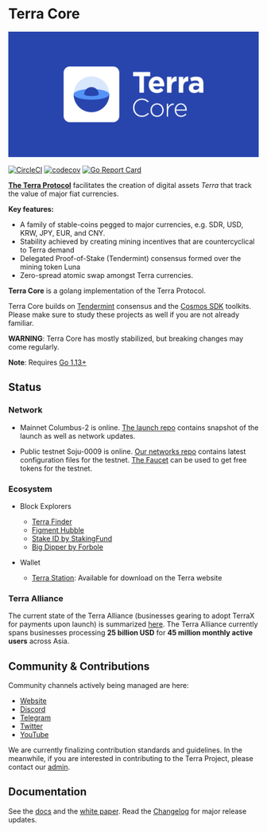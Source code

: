 # Terra Core
![banner](banner.png)

[![CircleCI](https://circleci.com/gh/terra-project/core/tree/develop.svg?style=svg&circle-token=9d02a374fccebf599abb8ae363c30e33d45acc6d)](https://circleci.com/gh/terra-project/core/tree/develop)
[![codecov](https://codecov.io/gh/terra-project/core/branch/develop/graph/badge.svg)](https://codecov.io/gh/terra-project/core)
[![Go Report Card](https://goreportcard.com/badge/github.com/terra-project/core)](https://goreportcard.com/report/github.com/terra-project/core)

**[The Terra Protocol](https://terra.money)** facilitates the creation of digital assets _Terra_ that track the value of major fiat currencies.

**Key features:**

- A family of stable-coins pegged to major currencies, e.g. SDR, USD, KRW, JPY, EUR, and CNY.
- Stability achieved by creating mining incentives that are countercyclical to Terra demand
- Delegated Proof-of-Stake (Tendermint) consensus formed over the mining token Luna
- Zero-spread atomic swap amongst Terra currencies.

**Terra Core** is a golang implementation of the Terra Protocol.

Terra Core builds on [Tendermint](https://github.com/tendermint/tendermint) consensus and the [Cosmos SDK](https://github.com/cosmos/cosmos-sdk) toolkits. Please make sure to study these projects as well if you are not already familiar.

**WARNING**: Terra Core has mostly stabilized, but breaking changes may come regularly.

**Note**: Requires [Go 1.13+](https://golang.org/dl/)

## Status

### Network

- Mainnet Columbus-2 is online. [The launch repo](https://github.com/terra-project/launch) contains snapshot of the launch as well as network updates. 

- Public testnet Soju-0009 is online. [Our networks repo](https://github.com/terra-project/networks) contains latest configuration files for the testnet. [The Faucet](https://faucet.terra.money) can be used to get free tokens for the testnet. 


### Ecosystem

- Block Explorers
    - [Terra Finder](https://finder.terra.money)
    - [Figment Hubble](https://hubble.figment.network/terra/chains/columbus-2)
    - [Stake ID by StakingFund](https://terra.stake.id)
    - [Big Dipper by Forbole](https://terra.bigdipper.live/)

- Wallet 
    - [Terra Station](https://terra.money): Available for download on the Terra website


### Terra Alliance

The current state of the Terra Alliance (businesses gearing to adopt TerraX for payments upon launch) is summarized [here](https://medium.com/terra-money/state-of-the-terra-alliance-d7f3ff8f6411?fbclid=IwAR2xyZ2sRi_gTHeNPH8tL_VoXpvmDq3sdWMwXaSQCAbHhQGhIEx-yHxWRio). The Terra Alliance currently spans businesses processing **25 billion USD** for **45 million monthly active users** across Asia. 


## Community & Contributions

Community channels actively being managed are here:
- [Website](https://terra.money/)
- [Discord](https://discord.gg/Gutqybc)
- [Telegram](https://t.me/terra_announcements)
- [Twitter](https://twitter.com/terra_money)
- [YouTube](https://goo.gl/3G4T1z)

We are currently finalizing contribution standards and guidelines. In the meanwhile, if you are interested in contributing to the Terra Project, please contact our [admin](mailto:core@terra.money).

## Documentation

See the [docs](https://docs.terra.money) and the [white paper](https://terra.money/static/Terra_White_Paper.pdf). Read the [Changelog](./CHANGELOG.md) for major release updates.
